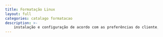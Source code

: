 ```yaml
---
title: Formatação Linux
layout: full
categories: catalago formatacao
description: >-
    instalação e configuração de acordo com as preferências do cliente, e algumas opções de personalização do sistema operacional.
---
```

